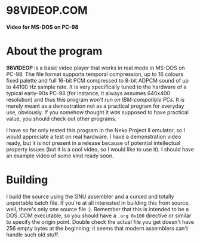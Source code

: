 # 98VIDEOP.COM
**Video for MS-DOS on PC-98**

# About the program
**98VIDEOP** is a basic video player that works in real mode in MS-DOS on PC-98. The file format supports temporal compression, up to 16 colours fixed palette and full 16-bit PCM compressed to 8-bit ADPCM sound of up to 44100 Hz sample rate. It is very specifically tuned to the hardware of a typical early-90s PC-98 (for instance, it always assumes 640x400 resolution) and thus this program *won't run on IBM-compatible PCs.* It is merely meant as a demostration not as a practical program for everyday use, obviously. If you somehow thought it *was* supposed to have practical value, you should check out other programs.

I have so far only tested this program in the Neko Project II emulator, so I would appreciate a test on real hardware. I have a demonstration video ready, but it is not present in a release because of potential intellectual property issues (but it is a cool video, so I would like to use it). I should have an example video of some kind ready soon.

# Building
I build the source using the GNU assembler and a cursed and totally unportable batch file. If you're at all interested in building this from source, well, there's only one source file :). Remember that this is intended to be a DOS .COM executable, so you should have a `.org 0x100` directive or similar to specify the origin point. Double check the actual file you get doesn't have 256 empty bytes at the beginning; it seems that modern assemblers can't handle such old stuff.